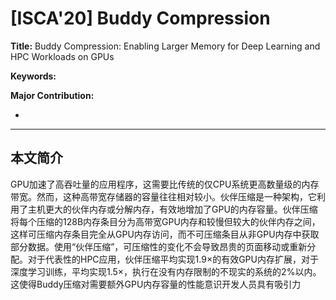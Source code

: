 # [ISCA'20] Buddy Compression

**Title:** Buddy Compression: Enabling Larger Memory for Deep Learning and HPC Workloads on GPUs

**Keywords:** 

**Major Contribution:**

* 





------

## 本文简介

GPU加速了高吞吐量的应用程序，这需要比传统的仅CPU系统更高数量级的内存带宽。然而，这种高带宽存储器的容量往往相对较小。伙伴压缩是一种架构，它利用了主机更大的伙伴内存或分解内存，有效地增加了GPU的内存容量。伙伴压缩将每个压缩的128B内存条目分为高带宽GPU内存和较慢但较大的伙伴内存之间，这样可压缩内存条目完全从GPU内存访问，而不可压缩条目从非GPU内存中获取部分数据。使用“伙伴压缩”，可压缩性的变化不会导致昂贵的页面移动或重新分配。对于代表性的HPC应用，伙伴压缩平均实现1.9×的有效GPU内存扩展，对于深度学习训练，平均实现1.5×，执行在没有内存限制的不现实的系统的2%以内。这使得Buddy压缩对需要额外GPU内存容量的性能意识开发人员具有吸引力

